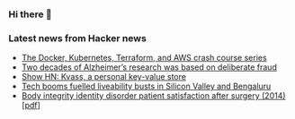 ### Hi there 👋

<!--
**arashid-sh/arashid-sh** is a ✨ _special_ ✨ repository because its `README.md` (this file) appears on your GitHub profile.

Here are some ideas to get you started:

- 🔭 I’m currently working on ...
- 🌱 I’m currently learning ...
- 👯 I’m looking to collaborate on ...
- 🤔 I’m looking for help with ...
- 💬 Ask me about ...
- 📫 How to reach me: ...
- 😄 Pronouns: ...
- ⚡ Fun fact: ...
-->

### Latest news from Hacker news
<!-- BLOG-POST-LIST:START -->
- [The Docker, Kubernetes, Terraform, and AWS crash course series](https://blog.gruntwork.io/the-docker-kubernetes-terraform-and-aws-crash-course-series-dca343ba1274?gi=96ef3b8ffd04)
- [Two decades of Alzheimer’s research was based on deliberate fraud](https://wallstreetpro.com/2022/07/23/two-decades-of-alzheimers-research-was-based-on-deliberate-fraud-by-2-scientists-that-has-cost-billions-of-dollars-and-millions-of-lives/)
- [Show HN: Kvass, a personal key-value store](https://github.com/maxmunzel/kvass)
- [Tech booms fuelled liveability busts in Silicon Valley and Bengaluru](https://daily.thesignal.co/p/a-tale-of-two-valleys)
- [Body integrity identity disorder patient satisfaction after surgery &lpar;2014&rpar; [pdf]](https://opus.bsz-bw.de/msh/frontdoor/deliver/index/docId/37/file/BIID_successful_Wannabes.pdf)
<!-- BLOG-POST-LIST:END -->
